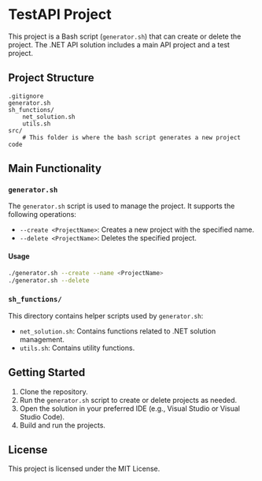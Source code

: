 # TestAPI Project

This project is a Bash script (`generator.sh`) that can create or delete the project. The .NET API solution includes a main API project and a test project. 

## Project Structure

```
.gitignore
generator.sh
sh_functions/
    net_solution.sh
    utils.sh
src/
    # This folder is where the bash script generates a new project code
```

## Main Functionality

### `generator.sh`

The `generator.sh` script is used to manage the project. It supports the following operations:

- `--create <ProjectName>`: Creates a new project with the specified name.
- `--delete <ProjectName>`: Deletes the specified project.

#### Usage

```bash
./generator.sh --create --name <ProjectName>
./generator.sh --delete
```

### `sh_functions/`

This directory contains helper scripts used by `generator.sh`:

- `net_solution.sh`: Contains functions related to .NET solution management.
- `utils.sh`: Contains utility functions.

## Getting Started

1. Clone the repository.
2. Run the `generator.sh` script to create or delete projects as needed.
3. Open the solution in your preferred IDE (e.g., Visual Studio or Visual Studio Code).
4. Build and run the projects.

## License

This project is licensed under the MIT License.